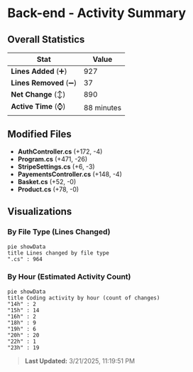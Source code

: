 # Back-end - Activity Summary 

## Overall Statistics

| Stat                   | Value                                                             |
| ---------------------- | ----------------------------------------------------------------- |
| **Lines Added** (➕)   | 927                                          |
| **Lines Removed** (➖) | 37                                        |
| **Net Change** (↕)    | 890                |
| **Active Time** (⌚)   | 88 minutes |


## Modified Files
- **AuthController.cs** (+172, -4)
- **Program.cs** (+471, -26)
- **StripeSettings.cs** (+6, -3)
- **PayementsController.cs** (+148, -4)
- **Basket.cs** (+52, -0)
- **Product.cs** (+78, -0)

## Visualizations

### By File Type (Lines Changed)

```mermaid
pie showData
title Lines changed by file type
".cs" : 964
```

### By Hour (Estimated Activity Count)

```mermaid
pie showData
title Coding activity by hour (count of changes)
"14h" : 2
"15h" : 14
"16h" : 2
"18h" : 9
"19h" : 6
"20h" : 20
"22h" : 1
"23h" : 19
```


> **Last Updated:** 3/21/2025, 11:19:51 PM
